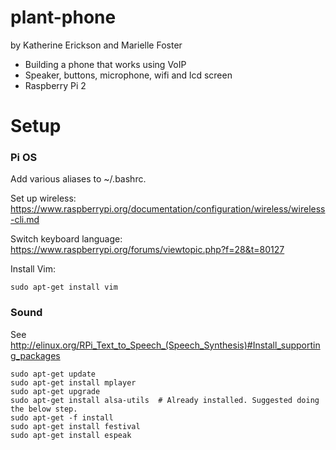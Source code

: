 # plant-phone
by Katherine Erickson and Marielle Foster

- Building a phone that works using VoIP
- Speaker, buttons, microphone, wifi and lcd screen
- Raspberry Pi 2


# Setup

### Pi OS

Add various aliases to ~/.bashrc.


Set up wireless:
https://www.raspberrypi.org/documentation/configuration/wireless/wireless-cli.md


Switch keyboard language:
https://www.raspberrypi.org/forums/viewtopic.php?f=28&t=80127


Install Vim:

```
sudo apt-get install vim
```


### Sound

See http://elinux.org/RPi_Text_to_Speech_(Speech_Synthesis)#Install_supporting_packages

```
sudo apt-get update
sudo apt-get install mplayer
sudo apt-get upgrade
sudo apt-get install alsa-utils  # Already installed. Suggested doing the below step.
sudo apt-get -f install
sudo apt-get install festival
sudo apt-get install espeak
```
